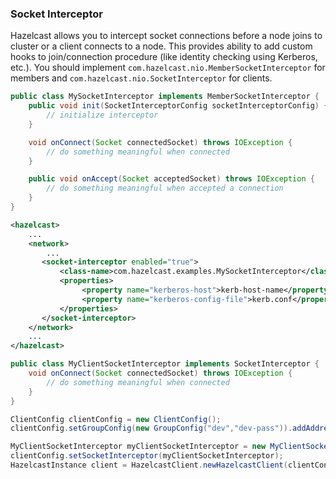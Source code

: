 

### Socket Interceptor

Hazelcast allows you to intercept socket connections before a node joins to cluster or a client connects to a node. This provides ability to add custom hooks to join/connection procedure (like identity checking using Kerberos, etc.). You should implement `com.hazelcast.nio.MemberSocketInterceptor` for members and `com.hazelcast.nio.SocketInterceptor` for clients.

```java
public class MySocketInterceptor implements MemberSocketInterceptor {
    public void init(SocketInterceptorConfig socketInterceptorConfig) {
        // initialize interceptor
    }

    void onConnect(Socket connectedSocket) throws IOException {
        // do something meaningful when connected
    }

    public void onAccept(Socket acceptedSocket) throws IOException {
        // do something meaningful when accepted a connection
    }
}
```

```xml
<hazelcast>
    ...
    <network>
        ...
       <socket-interceptor enabled="true">
           <class-name>com.hazelcast.examples.MySocketInterceptor</class-name>
           <properties>
                <property name="kerberos-host">kerb-host-name</property>
                <property name="kerberos-config-file">kerb.conf</property>
           </properties>
       </socket-interceptor>
    </network>
    ...
</hazelcast>
```

```java
public class MyClientSocketInterceptor implements SocketInterceptor {
    void onConnect(Socket connectedSocket) throws IOException {
        // do something meaningful when connected
    }
}

ClientConfig clientConfig = new ClientConfig();
clientConfig.setGroupConfig(new GroupConfig("dev","dev-pass")).addAddress("10.10.3.4");

MyClientSocketInterceptor myClientSocketInterceptor = new MyClientSocketInterceptor();
clientConfig.setSocketInterceptor(myClientSocketInterceptor);
HazelcastInstance client = HazelcastClient.newHazelcastClient(clientConfig);
```